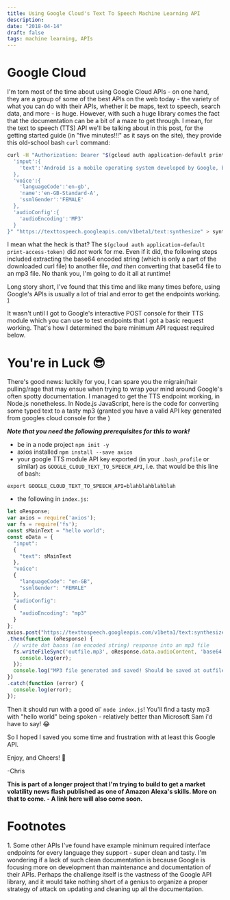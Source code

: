 ```yaml
---
title: Using Google Cloud's Text To Speech Machine Learning API
description:
date: "2018-04-14"
draft: false
tags: machine learning, APIs
---
```


# Google Cloud

I'm torn most of the time about using Google Cloud APIs - on one hand, they are a group of some of the best APIs on the web today - the variety of what you can do with their APIs, whether it be maps, text to speech, search data, and more - is huge. However, with such a huge library comes the fact that the documentation can be a bit of a maze to get through. I mean, for the text to speech (TTS) API we'll be talking about in this post, for the getting started guide (in "five minutes!!!" as it says on the site), they provide this old-school bash `curl` command:

```bash
curl -H "Authorization: Bearer "$(gcloud auth application-default print-access-token) -H "Content-Type: application/json; charset=utf-8" --data "{
  'input':{
    'text':'Android is a mobile operating system developed by Google, based on the Linux kernel and designed primarily for touchscreen mobile devices such as smartphones and tablets.'
  },
  'voice':{
    'languageCode':'en-gb',
    'name':'en-GB-Standard-A',
    'ssmlGender':'FEMALE'
  },
  'audioConfig':{
    'audioEncoding':'MP3'
  }
}" "https://texttospeech.googleapis.com/v1beta1/text:synthesize" > synthesize-output.txt
```

I mean what the heck is that? The `$(gcloud auth application-default print-access-token)` did _not_ work for me. Even if it did, the following steps included extracting the base64 encoded string (which is only a part of the downloaded curl file) to another file, _and then_ converting that base64 file to an mp3 file. No thank you, I'm going to do it all at runtime!

Long story short, I've found that this time and like many times before, using Google's APIs is usually a lot of trial and error to get the endpoints working. <sup><a href="#footnote-3">1</a></sup>

It wasn't until I got to Google's interactive POST console for their TTS module which you can use to test endpoints that I got a basic request working. That's how I determined the bare minimum API request required below.

# You're in Luck :sunglasses:

There's good news: luckily for you, I can spare you the migrain/hair pulling/rage that may ensue when trying to wrap your mind around Google's often spotty documentation. I managed to get the TTS endpoint working, in Node.js nonetheless. In Node.js JavaScript, here is the code for converting some typed text to a tasty mp3 (granted you have a valid API key generated from googles cloud console for the )

**_Note that you need the following prerequisites for this to work!_**
- be in a node project `npm init -y`
- axios installed `npm install --save axios`
- your google TTS module API key exported (in your `.bash_profile` or similar) as `GOOGLE_CLOUD_TEXT_TO_SPEECH_API`, i.e. that would be this line of bash:

`export GOOGLE_CLOUD_TEXT_TO_SPEECH_API=blahblahblahblah`

- the following in `index.js`:

```javascript
let oResponse;
var axios = require('axios');
var fs = require('fs');
const sMainText = "hello world";
const oData = {
  "input":
  {
    "text": sMainText
  },
  "voice":
  {
    "languageCode": "en-GB",
    "ssmlGender": "FEMALE"
  },
  "audioConfig":
  {
    "audioEncoding": "mp3"
  }
};
axios.post("https://texttospeech.googleapis.com/v1beta1/text:synthesize?fields=audioContent&key=" + process.env.GOOGLE_CLOUD_TEXT_TO_SPEECH_API, oData)
.then(function (oResponse) {
  // write dat baoss (an encoded string) response into an mp3 file
  fs.writeFileSync('outfile.mp3', oResponse.data.audioContent, 'base64', function(err) { // write this base64 to an mp3
    console.log(err);
  });
  console.log("MP3 file generated and saved! Should be saved at outfile.mp3");
})
.catch(function (error) {
  console.log(error);
});
```
Then it should run with a good ol' `node index.js`! You'll find a tasty mp3 with "hello world" being spoken - relatively better than Microsoft Sam i'd have to say! 😂

So I hoped I saved you some time and frustration with at least this Google API.

Enjoy, and Cheers! 🍺

-Chris

**This is part of a longer project that I'm trying to build to get a market volatility news flash published as one of Amazon Alexa's skills. More on that to come. - A link here will also come soon.**

# Footnotes

<div id="footnote-1">
1. Some other APIs I've found have example minimum required interface endpoints for every language they support - super clean and tasty. I'm wondering if a lack of such clean documentation is because Google is focusing more on development than maintenance and documentation of their APIs. Perhaps the challenge itself is the vastness of the Google API library, and it would take nothing short of a genius to organize a proper strategy of attack on updating and cleaning up all the documentation.
</div>
